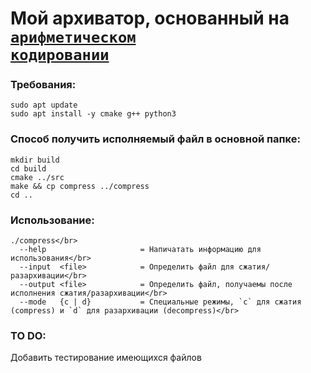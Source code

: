 # Мой архиватор, основанный на <code>[арифметическом кодировании](https://ru.wikipedia.org/wiki/%D0%90%D1%80%D0%B8%D1%84%D0%BC%D0%B5%D1%82%D0%B8%D1%87%D0%B5%D1%81%D0%BA%D0%BE%D0%B5_%D0%BA%D0%BE%D0%B4%D0%B8%D1%80%D0%BE%D0%B2%D0%B0%D0%BD%D0%B8%D0%B5)</code>

### Требования:
``` 
sudo apt update
sudo apt install -y cmake g++ python3
```
### Способ получить исполняемый файл в основной папке:
```
mkdir build 
cd build 
cmake ../src 
make && cp compress ../compress 
cd ..
```


### Использование:
```
./compress</br>
  --help                     = Напичатать информацию для использования</br>
  --input  <file>            = Определить файл для сжатия/разархивации</br>
  --output <file>            = Определить файл, получаемы после исполнения сжатия/разархивации</br>
  --mode   {c | d}           = Специальные режимы, `c` для сжатия (compress) и `d` для разархивации (decompress)</br>
```


### TO DO:
Добавить тестирование имеющихся файлов
